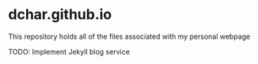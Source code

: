 # dchar.github.io

This repository holds all of the files associated with my personal webpage

TODO: Implement Jekyll blog service
